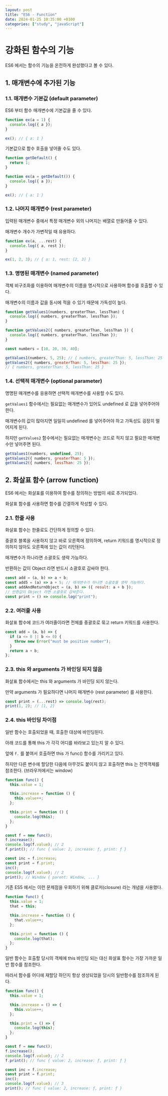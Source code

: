 ```yaml
---
layout: post
title: "ES6 - Function"
date: 2024-01-25 10:35:00 +0100
categories: ["study", "javaScript"]
---
```


# 강화된 함수의 기능

ES6 에서는 함수의 기능을 온전하게 완성했다고 볼 수 있다.

## 1. 매개변수에 추가된 기능

### 1.1. 매개변수 기본값 (default parameter)

ES6 부터 함수 매개변수에 기본값을 줄 수 있다.

```js
function ex(a = 1) {
  console.log({ a });
}

ex(); // { a: 1 }
```

기본값으로 함수 호출을 넣어줄 수도 있다.

```js
function getDefault() {
  return 1;
}

function ex(a = getDefault()) {
  console.log({ a });
}

ex(); // { a: 1 }
```

### 1.2. 나머지 매개변수 (rest parameter)

입력된 매개변수 중에서 특정 매개변수 외의 나머지는 배열로 만들어줄 수 있다.

매개변수 개수가 가변적일 때 유용하다.

```js
function ex(a, ...rest) {
  console.log({ a, rest });
}

ex(1, 2, 3); // { a: 1, rest: [2, 3] }
```

### 1.3. 명명된 매개변수 (named parameter)

객체 비구조화를 이용하여 매개변수의 이름을 명시적으로 사용하며 함수를 호출할 수 있다.

매개변수의 이름과 값을 동시에 적을 수 있기 때문에 가독성이 높다.

```js
function getValues1(numbers, greaterThan, lessThan) {
  console.log({ numbers, greaterThan, lessThan });
}

function getValues2({ numbers, greaterThan, lessThan }) {
  console.log({ numbers, greaterThan, lessThan });
}

const numbers = [10, 20, 30, 40];

getValues1(numbers, 5, 25); // { numbers, greaterThan: 5, lessThan: 25 }
getValues2({ numbers, greaterThan: 5, lessThan: 25 });
// { numbers, greaterThan: 5, lessThan: 25 }
```

### 1.4. 선택적 매개변수 (optional parameter)

명명된 매개변수를 응용하면 선택적 매개변수를 사용할 수도 있다.

`getValues1` 함수에서는 필요없는 매개변수가 있어도 undefined 로 값을 넣어주어야 한다.

매개변수의 값이 많아지면 일일히 undefined 를 넣어주어야 하고 가독성도 굉장히 떨어지게 된다.

하지만 `getValues2` 함수에서는 필요없는 매개변수는 코드로 적지 않고 필요한 매개변수만 넣어주면 된다.

```js
getValues1(numbers, undefined, 25);
getValues2({ numbers, greaterThan: 5 });
getValues2({ numbers, lessThan: 25 });
```

## 2. 화살표 함수 (arrow function)

ES6 에서는 화살표를 이용하여 함수를 정의하는 방법이 새로 추가되었다.

화살표 함수를 사용하면 함수를 간결하게 작성할 수 있다.

### 2.1. 한줄 사용

화살표 함수는 한줄로도 간단하게 정의할 수 있다.

중괄호 블록을 사용하지 않고 바로 오른쪽에 정의하며, return 키워드를 명시적으로 정의하지 않아도 오른쪽에 있는 값이 리턴된다.

매개변수가 하나라면 소괄호도 생략 가능하다.

반환하는 값이 Object 라면 반드시 소괄호로 감싸야 한다.

```js
const add = (a, b) => a + b;
const add5 = (a) => a + 5; // 매개변수가 하나면 소괄호를 생략 가능하다.
const addAndReturnObject = (a, b) => ({ result: a + b });
// 반환값이 Object 라면 소괄호로 감싸준다.
const print = () => console.log("print");
```

### 2.2. 여러줄 사용

화살표 함수에 코드가 여러줄이라면 전체를 중괄호로 묶고 return 키워드를 사용한다.

```js
const add = (a, b) => {
  if (a <= 0 || b <= 0) {
    throw new Error("must be positive number");
  }
  return a + b;
};
```

### 2.3. this 와 arguments 가 바인딩 되지 않음

화살표 함수에서는 this 와 arguments 가 바인딩 되지 않는다.

만약 arguments 가 필요하다면 나머지 매개변수 (rest parameter) 를 사용한다.

```js
const print = (...rest) => console.log(rest);
print(1, 2); // [1, 2]
```

### 2.4. this 바인딩 차이점

일반 함수는 호출되었을 때, 호출한 대상에 바인딩된다.

아래 코드를 통해 this 가 각각 어디를 바라보고 있는지 알 수 있다.

앞에 `f.` 를 붙여서 호출하면 this 가 func() 함수를 가리키고 있다.

하지만 다른 변수에 할당한 다음에 아무것도 붙이지 않고 호출하면 this 는 전역객체를 참조한다. (브라우저에서는 window)

```js
function func() {
  this.value = 1;

  this.increase = function () {
    this.value++;
  };

  this.print = function () {
    console.log(this);
  };
}

const f = new func();
f.increase();
console.log(f.value); // 2
f.print(); // func { value: 2, increase: ƒ, print: ƒ }

const inc = f.increase;
const print = f.print;
inc();
console.log(f.value); // 2
print(); // Window { parent: Window, ... }
```

기존 ES5 에서는 이런 문제점을 우회하기 위해 클로저(closure) 라는 개념을 사용했다.

```js
function func() {
  this.value = 1;
  that = this;

  this.increase = function () {
    that.value++;
  };

  this.print = function () {
    console.log(that);
  };
}
```

일반 함수는 호출할 당시의 객체에 this 바인딩 되는 대신 화살표 함수는 가장 가까운 일반 함수를 참조한다.

따라서 함수를 어디에 재할당 하던지 항상 생성되었을 당시의 일반함수를 참조하게 된다.

```js
function func() {
  this.value = 1;

  this.increase = () => {
    this.value++;
  };

  this.print = () => {
    console.log(this);
  };
}

const f = new func();
f.increase();
console.log(f.value); // 2
f.print(); // func { value: 2, increase: ƒ, print: ƒ }

const inc = f.increase;
const print = f.print;
inc();
console.log(f.value); // 3
print(); // func { value: 2, increase: ƒ, print: ƒ }
```
